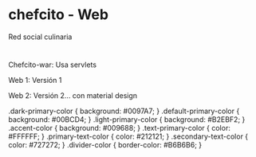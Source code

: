 # chefcito - Web
Red social culinaria

#
Chefcito-war: Usa servlets

Web 1: Versión 1

Web 2: Versión 2... con material design

.dark-primary-color    { background: #0097A7; }
.default-primary-color { background: #00BCD4; }
.light-primary-color   { background: #B2EBF2; }
.accent-color          { background: #009688; }
.text-primary-color    { color: #FFFFFF; }
.primary-text-color    { color: #212121; }
.secondary-text-color  { color: #727272; }
.divider-color         { border-color: #B6B6B6; }
